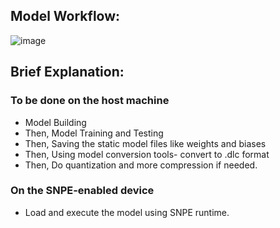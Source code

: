 ## Model Workflow:
![image](https://github.com/abhyudaya12/Qualcomm_SNPE/assets/28287783/5252b645-ce77-42d8-abe0-a791f1ec81ef)

## Brief Explanation:
### To be done on the host machine
* Model Building
* Then, Model Training and Testing
* Then, Saving the static model files like weights and biases
* Then, Using model conversion tools- convert to .dlc format
* Then, Do quantization and more compression if needed.
### On the SNPE-enabled device
* Load and execute the model using SNPE runtime.


